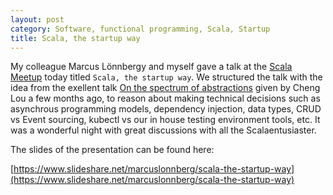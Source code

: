 ```yaml
---
layout: post
category: Software, functional programming, Scala, Startup
title: Scala, the startup way
---
```


My colleague Marcus Lönnbergy and myself gave a talk at the [Scala Meetup](http://www.meetup.com/Scala-Geats/)
today titled `Scala, the startup way`. We structured the talk with the idea from the exellent talk
[On the spectrum of abstractions](https://www.youtube.com/watch?v=mVVNJKv9esE) given by Cheng Lou a few months ago,
to reason about making technical decisions such as asynchrous programming models, dependency injection, data types,
CRUD vs Event sourcing, kubectl vs our in house testing environment tools, etc. It was a wonderful night with great
discussions with all the Scalaentusiaster.

The slides of the presentation can be found here:

[https://www.slideshare.net/marcuslonnberg/scala-the-startup-way](https://www.slideshare.net/marcuslonnberg/scala-the-startup-way)

